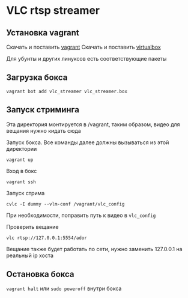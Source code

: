 # VLC rtsp streamer

## Установка vagrant

Скачать и поставить [vagrant](https://www.vagrantup.com/)
Скачать и поставить [virtualbox](https://www.virtualbox.org/)

Для убунты и других линуксов есть соответствующие пакеты

## Загрузка бокса

`vagrant bot add vlc_streamer vlc_streamer.box`

## Запуск стриминга

Эта директория монтируется в /vagrant, таким образом, видео для вещания нужно кидать сюда

Запуск бокса. Все команды далее должны вызываться из этой директории

`vagrant up`

Вход в бокс

`vagrant ssh`

Запуск стрима

`cvlc -I dummy --vlm-conf /vagrant/vlc_config`

При необходимости, поправить путь к видео в `vlc_config`

Проверить вещание

`vlc rtsp://127.0.0.1:5554/ador`

Вещание также будет работать по сети, нужно заменить 127.0.0.1 на реальный ip хоста

## Остановка бокса

`vagrant halt` или `sudo poweroff` внутри бокса
